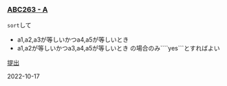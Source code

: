 ### [ABC263 - A](https://atcoder.jp/contests/abc263/tasks/abc263_a)

````sort````して
* a1,a2,a3が等しいかつa4,a5が等しいとき
* a1,a2が等しいかつa3,a4,a5が等しいとき
の場合のみ````yes```とすればよい

[提出](https://atcoder.jp/contests/abc263/submissions/35753598)

2022-10-17